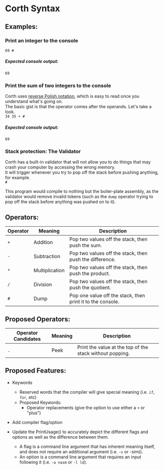 # Corth Syntax

## Examples:

### Print an integer to the console
`69 #`

##### Expected console output:
`69`

### Print the sum of two integers to the console
Corth uses [reverse Polish notation](https://en.wikipedia.org/wiki/Reverse_Polish_notation), which is easy to read once you understand what's going on. \
The basic gist is that the operator comes after the operands. Let's take a look. \
`34 35 + #`

##### Expected console output:
`69`

### Stack protection: The Validator
Corth has a built-in validator that will not allow you to do things that may crash your computer by accessing the wrong memory. \
It will trigger whenever you try to pop off the stack before pushing anything, for example. \
`#`

This program would compile to nothing but the boiler-plate assembly, as the validator would remove invalid tokens (such as the `dump` operator trying to pop off the stack before anything was pushed on to it).

## Operators:
|Operator|Meaning|Description|
|---|---|---|
|`+`|Addition|Pop two values off the stack, then push the sum.|
|`-`|Subtraction|Pop two values off the stack, then push the difference.|
|`*`|Multiplication|Pop two values off the stack, then push the product.|
|`/`|Division|Pop two values off the stack, then push the quotient.|
|`#`|Dump|Pop one value off the stack, then print it to the console.|

## Proposed Operators:
|Operator Candidates|Meaning|Description|
|---|---|---|
|`.`|Peek|Print the value at the top of the stack without popping.|

## Proposed Features:
- Keywords
  - Reserved words that the compiler will give special meaning (i.e. `if`, `for`, etc)
  - Proposed Keywords:
    - Operator replacements (give the option to use either a `+` or "plus")

- Add compiler flag/option
- Update the PrintUsage() to accurately depict the different flags and options as well as the difference between them.
  - A flag is a command line argument that has inherent meaning itself, and does not require an additional argument (i.e. `-v` or -sim)).
  - An option is a command line argument that requires an input following it (i.e. `-a nasm` or `-l ld`).